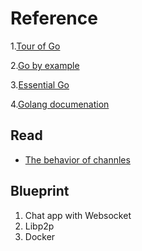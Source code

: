# Reference

1.[Tour of Go](https://tour.golang.org/welcome/4)

2.[Go by example](https://gobyexample.com/)

3.[Essential Go](https://www.programming-books.io/essential/go) 

4.[Golang documenation](https://golang.org/doc/)


## Read

* [The behavior of channles](https://www.ardanlabs.com/blog/2017/10/the-behavior-of-channels.html) 

## Blueprint

1. Chat app with Websocket
2. Libp2p
3. Docker 

